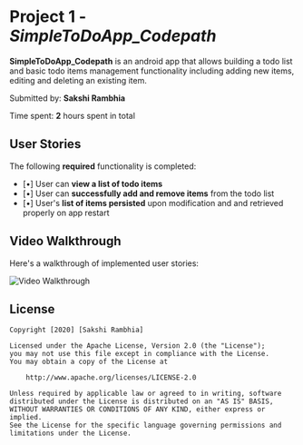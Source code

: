 # Project 1 - *SimpleToDoApp_Codepath*

**SimpleToDoApp_Codepath** is an android app that allows building a todo list and basic todo items management functionality including adding new items, editing and deleting an existing item.

Submitted by: **Sakshi Rambhia**

Time spent: **2** hours spent in total

## User Stories

The following **required** functionality is completed:

* [•] User can **view a list of todo items**
* [•] User can **successfully add and remove items** from the todo list
* [•] User's **list of items persisted** upon modification and and retrieved properly on app restart


## Video Walkthrough

Here's a walkthrough of implemented user stories:

<img src='https://imgur.com/a/a9JLXWa' title='Video Walkthrough' width='' alt='Video Walkthrough' />



## License

    Copyright [2020] [Sakshi Rambhia]

    Licensed under the Apache License, Version 2.0 (the "License");
    you may not use this file except in compliance with the License.
    You may obtain a copy of the License at

        http://www.apache.org/licenses/LICENSE-2.0

    Unless required by applicable law or agreed to in writing, software
    distributed under the License is distributed on an "AS IS" BASIS,
    WITHOUT WARRANTIES OR CONDITIONS OF ANY KIND, either express or implied.
    See the License for the specific language governing permissions and
    limitations under the License.
